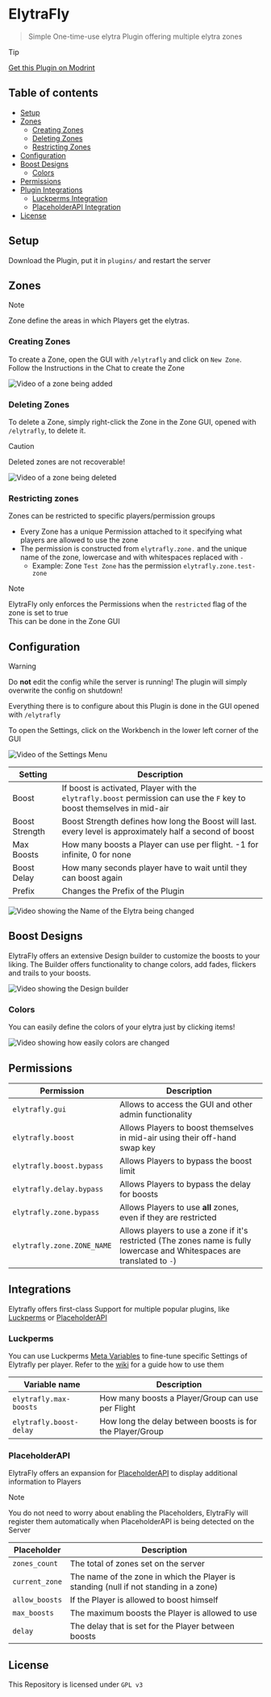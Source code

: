 # ElytraFly

> Simple One-time-use elytra Plugin offering multiple elytra zones

> [!TIP]  
> [Get this Plugin on Modrint](https://modrinth.com/plugin/elytrafly/)

## Table of contents

* [Setup](#setup)
* [Zones](#zones)
    * [Creating Zones](#creating-zones)
    * [Deleting Zones](#deleting-zones)
    * [Restricting Zones](#restricting-zones)
* [Configuration](#configuration)
* [Boost Designs](#boost-designs)
    * [Colors](#colors)
* [Permissions](#permissions)
* [Plugin Integrations](#integrations)
    * [Luckperms Integration](#luckperms)
    * [PlaceholderAPI Integration](#placeholderapi)
* [License](#license)

## Setup

Download the Plugin, put it in `plugins/` and restart the server

## Zones

> [!NOTE]
> Zone define the areas in which Players get the elytras.

### Creating Zones

To create a Zone, open the GUI with `/elytrafly` and click on `New Zone`. Follow the Instructions in the Chat to create
the Zone

![Video of a zone being added](https://raw.githubusercontent.com/maxbossing/ElytraFly/master/assets/zone_creation.webp)

### Deleting Zones

To delete a Zone, simply right-click the Zone in the Zone GUI, opened with `/elytrafly`, to delete it.

> [!CAUTION]  
> Deleted zones are not recoverable!

![Video of a zone being deleted](https://raw.githubusercontent.com/maxbossing/ElytraFly/master/assets/zone_delete.webp)

### Restricting zones

Zones can be restricted to specific players/permission groups

* Every Zone has a unique Permission attached to it specifying what players are allowed to use the zone
* The permission is constructed from `elytrafly.zone.` and the unique name of the zone, lowercase and with whitespaces
  replaced with `-`
    * Example: Zone `Test Zone` has the permission `elytrafly.zone.test-zone`

> [!NOTE]  
> ElytraFly only enforces the Permissions when the `restricted` flag of the zone is set to true  
> This can be done in the Zone GUI

## Configuration

> [!WARNING]  
> Do **not** edit the config while the server is running!
> The plugin will simply overwrite the config on shutdown!

Everything there is to configure about this Plugin is done in the GUI opened with `/elytrafly`

To open the Settings, click on the Workbench in the lower left corner of the GUI

![Video of the Settings Menu](https://raw.githubusercontent.com/maxbossing/ElytraFly/master/assets/settings_overview.webp)

| Setting        | Description                                                                                                            | 
|----------------|------------------------------------------------------------------------------------------------------------------------|
| Boost          | If boost is activated, Player with the `elytrafly.boost` permission can use the `F` key to boost themselves in mid-air |
| Boost Strength | Boost Strength defines how long the Boost will last. every level is approximately half a second of boost               |
| Max Boosts     | How many boosts a Player can use per flight. -1 for infinite, 0 for none                                               |
| Boost Delay    | How many seconds player have to wait until they can boost again                                                        |
| Prefix         | Changes the Prefix of the Plugin                                                                                       |

![Video showing the Name of the Elytra being changed](https://raw.githubusercontent.com/maxbossing/ElytraFly/master/assets/elytra_name_change.webp)

## Boost Designs

ElytraFly offers an extensive Design builder to customize the boosts to your liking. The Builder offers functionality to
change colors, add fades, flickers and trails to your boosts.

![Video showing the Design builder](https://raw.githubusercontent.com/maxbossing/ElytraFly/master/assets/design_overview.webp)

### Colors

You can easily define the colors of your elytra just by clicking items!

![Video showing how easily colors are changed](https://raw.githubusercontent.com/maxbossing/ElytraFly/master/assets/color_builder.webp)

## Permissions

| Permission                 | Description                                                                                                               |
|----------------------------|---------------------------------------------------------------------------------------------------------------------------|
| `elytrafly.gui`            | Allows to access the GUI and other admin functionality                                                                    |
| `elytrafly.boost`          | Allows Players to boost themselves in mid-air using their off-hand swap key                                               |
| `elytrafly.boost.bypass`   | Allows Players to bypass the boost limit                                                                                  |
| `elytrafly.delay.bypass`   | Allows Players to bypass the delay for boosts                                                                             |
| `elytrafly.zone.bypass`    | Allows Players to use **all** zones, even if they are restricted                                                          |
| `elytrafly.zone.ZONE_NAME` | Allows players to use a zone if it's restricted (The zones name is fully lowercase and Whitespaces are translated to `-`) |

## Integrations

Elytrafly offers first-class Support for multiple popular plugins, like [Luckperms](https://luckperms.net)
or [PlaceholderAPI](https://github.com/PlaceholderAPI/PlaceholderAPI)

### Luckperms

You can use Luckperms [Meta Variables](https://luckperms.net/wiki/Prefixes,-Suffixes-&-Meta) to fine-tune specific
Settings of Elytrafly per player. Refer to the [wiki](https://luckperms.net/wiki/Prefixes,-Suffixes-&-Meta) for a guide
how to use them

| Variable name           | Description                                               |
|-------------------------|-----------------------------------------------------------|
| `elytrafly.max-boosts`  | How many boosts a Player/Group can use per Flight         |
| `elytrafly.boost-delay` | How long the delay between boosts is for the Player/Group |

### PlaceholderAPI

ElytraFly offers an expansion for [PlaceholderAPI](https://github.com/PlaceholderAPI/PlaceholderAPI) to display
additional information to Players

> [!NOTE]  
> You do not need to worry about enabling the Placeholders, ElytraFly will register them automatically when
> PlaceholderAPI is being detected on the Server

| Placeholder    | Description                                                                           |
|----------------|---------------------------------------------------------------------------------------|
| `zones_count`  | The total of zones set on the server                                                  |
| `current_zone` | The name of the zone in which the Player is standing (null if not standing in a zone) |
| `allow_boosts` | If the Player is allowed to boost himself                                             |
| `max_boosts`   | The maximum boosts the Player is allowed to use                                       |
| `delay`        | The delay that is set for the Player between boosts                                   |

## License

This Repository is licensed under `GPL v3`